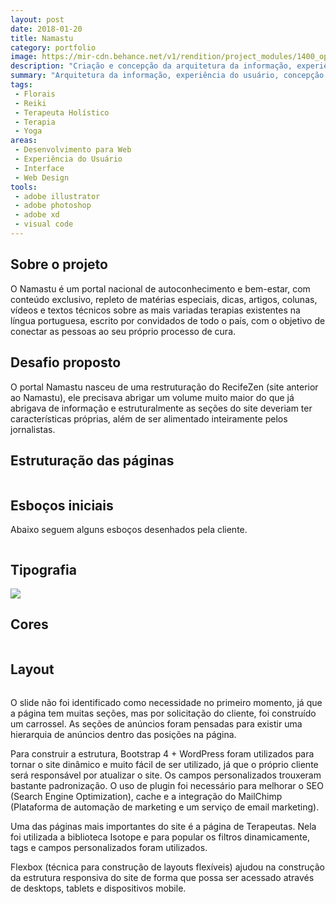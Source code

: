 ```yaml
---
layout: post
date: 2018-01-20
title: Namastu
category: portfolio
image: https://mir-cdn.behance.net/v1/rendition/project_modules/1400_opt_1/2e7aad73988441.5e4c422cddabd.jpg
description: "Criação e concepção da arquitetura da informação, experiência do usuário, de interface e codificação em WordPress para o site Namastu"
summary: "Arquitetura da informação, experiência do usuário, concepção de interface e integração com Wordpress"
tags:
 - Florais
 - Reiki
 - Terapeuta Holístico
 - Terapia
 - Yoga
areas:
 - Desenvolvimento para Web
 - Experiência do Usuário
 - Interface
 - Web Design
tools:
 - adobe illustrator
 - adobe photoshop
 - adobe xd
 - visual code
---
```

## Sobre o projeto

O Namastu é um portal nacional de autoconhecimento e bem-estar, com conteúdo exclusivo, repleto de matérias especiais, dicas, artigos, colunas, vídeos e textos técnicos sobre as mais variadas terapias existentes na língua portuguesa, escrito por convidados de todo o país, com o objetivo de conectar as pessoas ao seu próprio processo de cura.</p> 

## Desafio proposto

O portal Namastu nasceu de uma restruturação do RecifeZen (site anterior ao Namastu), ele precisava abrigar um volume muito maior do que já abrigava de informação e estruturalmente as seções do site deveriam ter características próprias, além de ser alimentado inteiramente pelos jornalistas.

## Estruturação das páginas

<a href="https://mir-s3-cdn-cf.behance.net/project_modules/fs/15d9ec73988441.5e4c320c4008a.png" title="Clique para abrir [o link irá abrir um anova janela)" target="_blank">
    <img src="https://mir-s3-cdn-cf.behance.net/project_modules/fs/15d9ec73988441.5e4c320c4008a.png" alt="">
</a>

## Esboços iniciais

<p>Abaixo seguem alguns esboços desenhados pela cliente.</p>
<a href="https://mir-s3-cdn-cf.behance.net/project_modules/max_1200/84159673988441.5e4c320c40646.jpg" title="Clique para abrir [o link irá abrir um anova janela)" target="_blank">
    <img src="https://mir-s3-cdn-cf.behance.net/project_modules/max_1200/84159673988441.5e4c320c40646.jpg" alt="">
</a>

## Tipografia

<a href="https://mir-s3-cdn-cf.behance.net/project_modules/max_1200/9e35db73988441.5e4c320c3f8dd.jpg" title="Clique para abrir [o link irá abrir um anova janela)" target="_blank">
    <img src="https://mir-s3-cdn-cf.behance.net/project_modules/max_1200/9e35db73988441.5e4c320c3f8dd.jpg"  class="col-12 col-md-8">
</a>

## Cores

<a href="https://mir-s3-cdn-cf.behance.net/project_modules/disp/c8cafe73988441.5e4c320c3f1e4.jpg" title="Clique para abrir [o link irá abrir um anova janela)" target="_blank">
    <img src="https://mir-s3-cdn-cf.behance.net/project_modules/disp/c8cafe73988441.5e4c320c3f1e4.jpg" alt="">
</a>

## Layout

<a href="https://mir-s3-cdn-cf.behance.net/project_modules/fs/305e2673988441.5e4d233d2f37b.jpg" title="Clique para abrir [o link irá abrir um anova janela)" target="_blank">
    <img src="https://mir-s3-cdn-cf.behance.net/project_modules/fs/305e2673988441.5e4d233d2f37b.jpg" alt="">
</a>

O slide não foi identificado como necessidade no primeiro momento, já que a página tem muitas seções, mas por solicitação do cliente, foi construído um carrossel. As seções de anúncios foram pensadas para existir uma hierarquia de anúncios dentro das posições na página.

Para construir a estrutura, Bootstrap 4 + WordPress foram utilizados para tornar o site dinâmico e muito fácil de ser utilizado, já que o próprio cliente será responsável por atualizar o site. Os campos personalizados trouxeram bastante padronização. O uso de plugin foi necessário para melhorar o SEO (Search Engine Optimization), cache e a integração do MailChimp (Plataforma de automação de marketing e um serviço de email marketing).

Uma das páginas mais importantes do site é a página de Terapeutas. Nela foi utilizada a biblioteca Isotope e para popular os filtros dinamicamente, tags e campos personalizados foram utilizados.

Flexbox (técnica para construção de layouts flexíveis) ajudou na construção da estrutura responsiva do site de forma que possa ser acessado através de desktops, tablets e dispositivos mobile.


<a href="https://mir-s3-cdn-cf.behance.net/project_modules/fs/6836e473988441.5e4d2d0c354a5.jpg" title="Clique para abrir [o link irá abrir um anova janela)" target="_blank">
    <img src="https://mir-s3-cdn-cf.behance.net/project_modules/fs/6836e473988441.5e4d2d0c354a5.jpg" alt="">
</a>